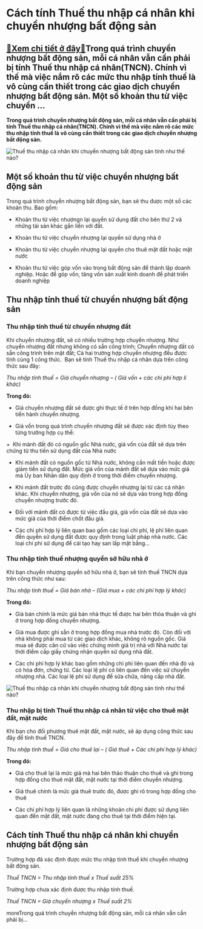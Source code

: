 Cách tính Thuế thu nhập cá nhân khi chuyển nhượng bất động sản
==============================================================

[:gift:Xem chi tiết ở đây:gift:](https://hddtvn.com/cach-tinh-thue-thu-nhap-ca-nhan-khi-chuyen-nhuong-bat-dong-san/)Trong quá trình chuyển nhượng bất động sản, mỗi cá nhân vẫn cần phải bị tính Thuế thu nhập cá nhân(TNCN). Chính vì thế mà việc nắm rõ các mức thu nhập tính thuế là vô cùng cần thiết trong các giao dịch chuyển nhượng bất động sản. Một số khoản thu từ việc chuyển …
-----------------------------------------------------------------------------------------------------------------------------------------------------------------------------------------------------------------------------------------------------------------------

**Trong quá trình chuyển nhượng bất động sản, mỗi cá nhân vẫn cần phải bị tính Thuế thu nhập cá nhân(TNCN). Chính vì thế mà việc nắm rõ các mức thu nhập tính thuế là vô cùng cần thiết trong các giao dịch chuyển nhượng bất động sản.**


![Thuế thu nhập cá nhân khi chuyển nhượng bất động sản tính như thế nào?](https://hddtvn.com/wp-content/uploads/2021/01/1-1571385380151566896188.jpg)


Một số khoản thu từ việc chuyển nhượng bất động sản
---------------------------------------------------


Trong quá trình chuyển nhượng bất động sản, bạn sẽ thu được một số các khoản thu. Bao gồm:




* Khoản thu từ việc nhượngn lại quyền sử dụng đất cho bên thứ 2 và những tài sản khác gắn liền với đất.

* Khoản thu từ việc chuyển nhượng lại quyền sử dụng nhà ở

* Khoản thu từ việc chuyển nhượng lại quyền cho thuê mặt đất hoặc mặt nước

* Khoản thu từ việc góp vốn vào trong bất động sản để thành lập doanh nghiệp. Hoặc để góp vốn, tăng vốn sản xuất kinh doanh để phát triển doanh nghiệp



Thu nhập tính thuế từ chuyển nhượng bất động sản
------------------------------------------------


### Thu nhập tính thuế từ chuyển nhượng đất


Khi chuyển nhượng đất, sẽ có nhiều trường hợp chuyển nhượng. Như chuyển nhượng đất nhưng không có sẵn công trình; Chuyển nhượng đất có sẵn công trình trên mặt đất; Cả hai trường hợp chuyển nhượng đều được tính cùng 1 công thức.  Bạn sẽ tính Thuế thu nhập cá nhân dựa trên công thức sau đây:


*Thu nhập tính thuế = Giá chuyển nhượng – ( Giá vốn + các chi phí hợp lí khác)*


**Trong đó:**




* Giá chuyển nhượng đất sẽ được ghi thực tế ở trên hợp đồng khi hai bên tiến hành chuyển nhượng.

* Giá vốn trong quá trình chuyển nhượng đất sẽ được xác định tùy theo từng trường hợp cụ thể:



+  Khi mảnh đất đó có nguồn gốc Nhà nước, giá vốn của đất sẽ dựa trên chứng từ thu tiền sử dụng đất của Nhà nước


+ Khi mảnh đất có nguồn gốc từ Nhà nước, không cần mất tiền hoặc được giảm tiền sử dụng đất. Mức giá vốn của mảnh đất sẽ dựa vào mức giá mà Ủy ban Nhân dân quy định ở trong thời điểm chuyển nhượng.


+ Khi mảnh đất trước đó cũng được chuyển nhượng lại từ các cá nhân khác. Khi chuyển nhượng, giá vốn của nó sẽ dựa vào trong hợp đồng chuyển nhượng trước đó.


+ Đối với mảnh đất có được từ việc đấu giá, giá vốn của đất sẽ dựa vào mức giá của thời điểm chốt đấu giá.




* Các chi phí hợp lý liên quan bao gồm các loại chi phí, lệ phí liên quan đến quyền sử dụng đất được quy định trong luật pháp nhà nước. Các loại chi phí sử dụng để cải tạo hay san lấp mặt bằng…



### Thu nhập tính thuế nhượng quyền sở hữu nhà ở


Khi bạn chuyển nhượng quyền sở hữu nhà ở, bạn sẽ tính thuế TNCN dựa trên công thức như sau:


*Thu nhập tính thuế = Giá bán nhà – (Giá mua + các chi phí hợp lý khác)*


**Trong đó:**




* Giá bán chính là mức giá bán nhà thực tế được hai bên thỏa thuận và ghi ở trong hợp đồng chuyển nhượng.

* Giá mua được ghi sẵn ở trong hợp đồng mua nhà trước đó. Còn đối với nhà không phải mua từ các giao dịch khác, không rõ nguồn gốc. Giá mua sẽ được căn cứ vào việc chứng minh giá trị nhà với Nhà nước tại thời điểm cấp giấy chứng nhận quyền sử dụng nhà đất.

* Các chi phí hợp lý khác bao gồm những chi phí liên quan đến nhà đó và có hóa đơn, chứng từ. Các loại lệ phí có liên quan đến việc sử chuyển nhượng nhà. Các loại lệ phí sử dụng để sữa chữa, nâng cấp nhà đất.



![Thuế thu nhập cá nhân khi chuyển nhượng bất động sản tính như thế nào?](https://hddtvn.com/wp-content/uploads/2021/01/cach-dua-tien-thue-nha-vao-chi-phi-hop-ly.png)


### Thu nhập bị tính Thuế thu nhập cá nhân từ việc cho thuê mặt đất, mặt nước


Khi bạn cho đối phương thuê mặt đất, mặt nước, sẽ áp dụng công thức sau đây để tính thuế TNCN.


*Thu nhập tính thuế = Giá cho thuê lại – ( Giá thuê + Các chi phí hợp lý khác)*


**Trong đó:**




* Giá cho thuê lại là mức giá mà hai bên thảo thuận cho thuê và ghi trong hợp đồng cho thuê mặt đất, mặt nước tại thời điểm chuyển nhượng.

* Giá thuê chính là mức giá thuê trước đó, được ghi rõ trong hợp đồng cho thuê

* Các chi phí hợp lý liên quan là những khoản chi phí được sử dụng liên quan đến mặt đất, mặt nước đang cho thuê tại thời điểm hiện tại.



Cách tính Thuế thu nhập cá nhân khi chuyển nhượng bất động sản
--------------------------------------------------------------


Trường hợp đã xác định được mức thu nhập tính thuế khi chuyển nhượng bất động sản.


*Thuế TNCN = Thu nhập tính thuế x Thuế suất 25%*


Trường hợp chưa xác định được thu nhập tính thuế.


*Thuế TNCN = Giá chuyển nhượng x Thuế suất 2%*


moreTrong quá trình chuyển nhượng bất động sản, mỗi cá nhân vẫn cần phải bị…

